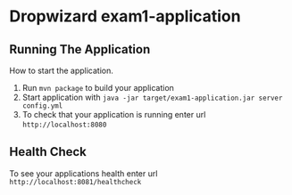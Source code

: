 # Dropwizard exam1-application

## Running The Application

How to start the application.

1. Run `mvn package` to build your application
1. Start application with `java -jar target/exam1-application.jar server config.yml`
1. To check that your application is running enter url `http://localhost:8080`

## Health Check

To see your applications health enter url `http://localhost:8081/healthcheck`
